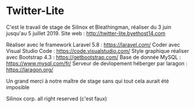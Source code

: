 # Twitter-Lite
C'est le travail de stage de Silinox et Bleathingman, réaliser du 3 juin jusqu'au 5 juillet 2019.
Site web : http://twitter-lite.byethost14.com

Réaliser avec le framework Laravel 5.8 : https://laravel.com/
Coder avec Visual Studio Code : https://code.visualstudio.com/
Style graphique réaliser avec Bootstrap 4.3 : https://getbootstrap.com/
Base de donnée MySQL : https://www.mysql.com/fr/
Serveur de devlopement héberger par laragon : https://laragon.org/

Un grand merci à notre maître de stage sans qui tout cela aurait été imposible

Silinox corp. all right reserved (c'est faux)
